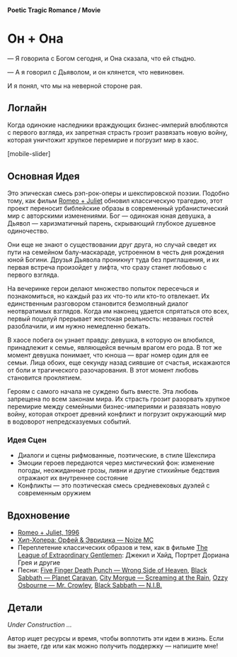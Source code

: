 #### Poetic Tragic Romance / Movie

# Он + Она

— Я говорила с Богом сегодня, и Она сказала, что ей стыдно.

— А я говорил с Дьяволом, и он клянется, что невиновен. 

И я понял, что мы на неверной стороне рая.

## Логлайн

Когда одинокие наследники враждующих бизнес-империй влюбляются с первого взгляда, их запретная страсть грозит развязать новую войну, которая уничтожит хрупкое перемирие и погрузит мир в хаос.

[mobile-slider]

## Основная Идея

Это эпическая смесь рэп-рок-оперы и шекспировской поэзии. Подобно тому, как фильм [Romeo + Juliet](https://www.imdb.com/title/tt0117509/) обновил классическую трагедию, этот проект переносит библейские образы в современный урбанистический мир с авторскими изменениями. Бог — одинокая юная девушка, а Дьявол — харизматичный парень, скрывающий глубокое душевное одиночество.

Они еще не знают о существовании друг друга, но случай сведет их пути на семейном балу-маскараде, устроенном в честь дня рождения юной Богини. Друзья Дьявола проникнут туда без приглашения, и их первая встреча произойдет у лифта, что сразу станет любовью с первого взгляда.

На вечеринке герои делают множество попыток пересечься и познакомиться, но каждый раз их что-то или кто-то отвлекает. Их единственным разговором становится безмолвный диалог неотвратимых взглядов. Когда им наконец удается спрятаться ото всех, первый поцелуй прерывает жестокая реальность: незваных гостей разоблачили, и им нужно немедленно бежать.

В хаосе побега он узнает правду: девушка, в которую он влюбился, принадлежит к семье, являющейся вечным врагом его рода. В тот же момент девушка понимает, что юноша — враг номер один для ее семьи. Лица обоих, еще секунду назад сиявшие от счастья, искажаются от боли и трагического разочарования. В этот момент любовь становится проклятием.

Героям с самого начала не суждено быть вместе. Эта любовь запрещена по всем законам мира. Их страсть грозит разорвать хрупкое перемирие между семейными бизнес-империями и развязать новую войну, которая откроет древний конфликт и погрузит окружающий мир в водоворот непредсказуемых событий.

### Идея Сцен

- Диалоги и сцены рифмованные, поэтические, в стиле Шекспира
- Эмоции героев передаются через мистический фон: изменение погоды, неожиданные грозы, ливни и другие стихийные бедствия отражают их внутреннее состояние
- Конфликты — это поэтическая смесь средневековых дуэлей с современным оружием

## Вдохновение

- [Romeo + Juliet, 1996](https://www.imdb.com/title/tt0117509/)
- [Хип-Хопера: Орфей & Эвридика — Noize MC](https://www.youtube.com/watch?v=TbMYvqA8Tj4)
- Переплетение классических образов и тем, как в фильме [The League of Extraordinary Gentlemen](https://www.imdb.com/title/tt0311429/): Джекил и Хайд, Портрет Дориана Грея и другие
- Песни: [Five Finger Death Punch — Wrong Side of Heaven](https://open.spotify.com/track/11Ojp7JniVvwd0gmgvyKkd?si=_gtX3nIgTeOAt1k6oQf8Jg), [Black Sabbath — Planet Caravan](https://open.spotify.com/track/4VAAXfLf8YPiO1LzyYnMKb?si=H0yObqdcSwCUoofQdVV40g), [City Morgue — Screaming at the Rain](https://open.spotify.com/track/6dIMYXE0iAoXfjQGU1aFdy?si=rYTE-KXxTc2y6L4JSgZ-qw), [Ozzy Osbourne — Mr. Crowley](https://open.spotify.com/track/2ov8L95QD25TLpZAZPYWXL?si=FYXiBytqTp6G4HuEqX9B6A), [Black Sabbath — N.I.B.](https://open.spotify.com/track/3XclwoQxz4p6Dl7VUf90KW?si=6FHvsCUZREOZ4LxJcTXKfA)

## Детали

*Under Construction …*

Автор ищет ресурсы и время, чтобы воплотить эти идеи в жизнь. Если вы знаете, где или как можно получить поддержку — напишите мне!